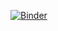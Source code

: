[![Binder](https://mybinder.org/badge_logo.svg)](https://mybinder.org/v2/gh/pm036929/htcondor_python_examples/optimal_taxation?urlpath=Introduction.ipynb)
